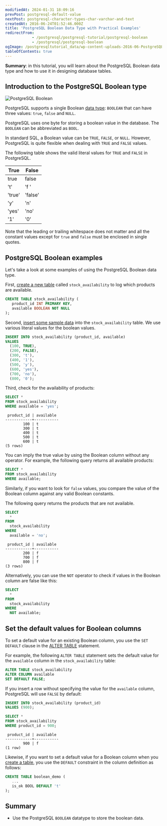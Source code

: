 ```yaml
---
modifiedAt: 2024-01-31 18:09:16
prevPost: postgresql-default-value
nextPost: postgresql-character-types-char-varchar-and-text
createdAt: 2016-06-24T01:52:46.000Z
title: 'PostgreSQL Boolean Data Type with Practical Examples'
redirectFrom: 
            - /postgresql/postgresql-tutorial/postgresql-boolean
            - /postgresql/postgresql-boolean
ogImage: /postgresqltutorial_data/wp-content-uploads-2016-06-PostgreSQL-Boolean-300x146.png
tableOfContents: true
---
```



**Summary**: in this tutorial, you will learn about the PostgreSQL Boolean data type and how to use it in designing database tables.

## Introduction to the PostgreSQL Boolean type

![PostgreSQL Boolean](/postgresqltutorial_data/wp-content-uploads-2016-06-PostgreSQL-Boolean-300x146.png)

PostgreSQL supports a single Boolean [data type](/postgresql/postgresql-data-types): `BOOLEAN` that can have three values: `true`, `false` and `NULL`.

PostgreSQL uses one byte for storing a boolean value in the database. The `BOOLEAN` can be abbreviated as `BOOL`.

In standard SQL, a Boolean value can be `TRUE`, `FALSE`, or `NULL`. However, PostgreSQL is quite flexible when dealing with `TRUE` and `FALSE` values.

The following table shows the valid literal values for `TRUE` and `FALSE` in PostgreSQL.

| True   | False   |
| ------ | ------- |
| true   | false   |
| 't'    | 'f '    |
| 'true' | 'false' |
| 'y'    | 'n'     |
| 'yes'  | 'no'    |
| '1'    | '0'     |

Note that the leading or trailing whitespace does not matter and all the constant values except for `true` and `false` must be enclosed in single quotes.

## PostgreSQL Boolean examples

Let's take a look at some examples of using the PostgreSQL Boolean data type.

First, [create a new table](/postgresql/postgresql-create-table) called `stock_availability` to log which products are available.

```sql
CREATE TABLE stock_availability (
   product_id INT PRIMARY KEY,
   available BOOLEAN NOT NULL
);
```

Second, [insert some sample data](/postgresql/postgresql-insert) into the `stock_availability` table. We use various literal values for the boolean values.

```sql
INSERT INTO stock_availability (product_id, available)
VALUES
  (100, TRUE),
  (200, FALSE),
  (300, 't'),
  (400, '1'),
  (500, 'y'),
  (600, 'yes'),
  (700, 'no'),
  (800, '0');
```

Third, check for the availability of products:

```sql
SELECT *
FROM stock_availability
WHERE available = 'yes';
```

```
 product_id | available
------------+-----------
        100 | t
        300 | t
        400 | t
        500 | t
        600 | t
(5 rows)
```

You can imply the true value by using the Boolean column without any operator. For example, the following query returns all available products:

```sql
SELECT *
FROM stock_availability
WHERE available;
```

Similarly, if you want to look for `false` values, you compare the value of the Boolean column against any valid Boolean constants.

The following query returns the products that are not available.

```sql
SELECT
  *
FROM
  stock_availability
WHERE
  available = 'no';
```

```
 product_id | available
------------+-----------
        200 | f
        700 | f
        800 | f
(3 rows)
```

Alternatively, you can use the `NOT` operator to check if values in the Boolean column are false like this:

```sql
SELECT
  *
FROM
  stock_availability
WHERE
  NOT available;
```

## Set the default values for Boolean columns

To set a default value for an existing Boolean column, you use the `SET DEFAULT` clause in the [ALTER TABLE](/postgresql/postgresql-alter-table) statement.

For example, the following `ALTER TABLE` statement sets the default value for the `available` column in the `stock_availability` table:

```sql
ALTER TABLE stock_availability
ALTER COLUMN available
SET DEFAULT FALSE;
```

If you insert a row without specifying the value for the `available` column, PostgreSQL will use `FALSE` by default:

```sql
INSERT INTO stock_availability (product_id)
VALUES (900);
```

```sql
SELECT *
FROM stock_availability
WHERE product_id = 900;
```

```
 product_id | available
------------+-----------
        900 | f
(1 row)
```

Likewise, if you want to set a default value for a Boolean column when you [create a table](/postgresql/postgresql-create-table), you use the `DEFAULT` constraint in the column definition as follows:

```sql
CREATE TABLE boolean_demo (
   ...
   is_ok BOOL DEFAULT 't'
);
```

## Summary

- Use the PostgreSQL `BOOLEAN` datatype to store the boolean data.
